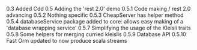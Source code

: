 0.3 Added Cdd
0.5 Adding the 'rest 2.0' demo
0.5.1 Code making / rest 2.0 advancing
0.5.2 Nothing specific
0.5.3 CheapServer has helper method
0.5.4 databaseService package added to core: allows easy making of a 'database wrapping service'
0.5.7 Simplifying the usage of the Kleisli traits
0.5.8 Some helpers for merging curried kleislis
0.5.9 Database API 
0.5.10 Fast Orm updated to now produce scala streams